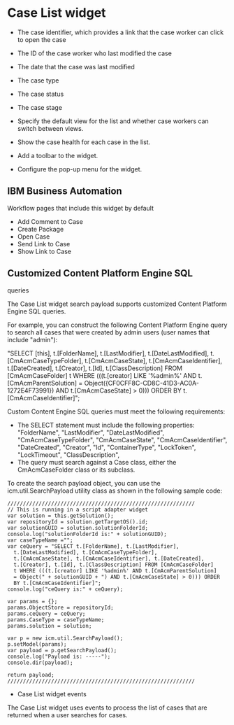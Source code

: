 # Case List widget

- The case identifier, which provides a link that the case worker
can click to open the case
- The ID of the case worker who last modified the case
- The date that the case was last modified
- The case type
- The case status
- The case stage

- Specify the default view for the list and whether case workers
can switch between views.
- Show the case health for each case in the list.
- Add a toolbar to the widget.
- Configure the pop-up menu for the widget.

## IBM Business Automation
Workflow pages
that include this widget by default

- Add Comment to Case
- Create Package
- Open Case
- Send Link to Case
- Show Link to Case

## Customized Content Platform Engine SQL
queries

The Case List widget search payload supports customized Content Platform Engine SQL queries.

For
example, you can construct the following Content Platform Engine query to search all cases
that were created by admin users (user names that include "admin"):

"SELECT
[this], t.[FolderName], t.[LastModifier], t.[DateLastModified], t.[CmAcmCaseTypeFolder],
t.[CmAcmCaseState], t.[CmAcmCaseIdentifier], t.[DateCreated], t.[Creator],
t.[Id], t.[ClassDescription] FROM [CmAcmCaseFolder] t WHERE (((t.[creator]
LIKE '%admin%' AND t.[CmAcmParentSolution] = Object({CF0CFF8C-CD8C-41D3-AC0A-1272E4F73991})
AND t.[CmAcmCaseState] > 0))) ORDER BY t.[CmAcmCaseIdentifier]";

Custom
Content Engine SQL queries must meet the following requirements:

- The SELECT statement must include the following properties: "FolderName",
"LastModifier", "DateLastModified", "CmAcmCaseTypeFolder", "CmAcmCaseState",
"CmAcmCaseIdentifier", "DateCreated", "Creator", "Id", "ContainerType",
"LockToken", "LockTimeout", "ClassDescription",
- The query must search against a Case class, either the CmAcmCaseFolder
class or its subclass.

To create the search payload object, you can use the icm.util.SearchPayload utility
class as shown in the following sample code:

```
//////////////////////////////////////////////////////////// 
// This is running in a script adapter widget 
var solution = this.getSolution(); 
var repositoryId = solution.getTargetOS().id; 
var solutionGUID = solution.solutionFolderId; 
console.log("solutionFolderId is:" + solutionGUID); 
var caseTypeName =""; 
var ceQuery = "SELECT t.[FolderName], t.[LastModifier], 
  t.[DateLastModified], t.[CmAcmCaseTypeFolder], 
  t.[CmAcmCaseState], t.[CmAcmCaseIdentifier], t.[DateCreated], 
  t.[Creator], t.[Id], t.[ClassDescription] FROM [CmAcmCaseFolder] 
  t WHERE (((t.[creator] LIKE '%admin%' AND t.[CmAcmParentSolution] 
  = Object(" + solutionGUID + ") AND t.[CmAcmCaseState] > 0))) ORDER 
  BY t.[CmAcmCaseIdentifier]"; 
console.log("ceQuery is:" + ceQuery); 

var params = {}; 
params.ObjectStore = repositoryId; 
params.ceQuery = ceQuery; 
params.CaseType = caseTypeName; 
params.solution = solution; 

var p = new icm.util.SearchPayload(); 
p.setModel(params); 
var payload = p.getSearchPayload(); 
console.log("Payload is: -----"); 
console.dir(payload); 

return payload; 
////////////////////////////////////////////////////////////
```

- Case List widget events

The Case List widget uses events to process the list of cases that are returned when a user searches for cases.